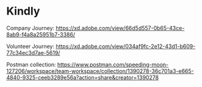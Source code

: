 # Kindly
Company Journey: https://xd.adobe.com/view/66d5d557-0b65-43ce-8ab9-f4a8a25951b7-3386/

Volunteer Journey: https://xd.adobe.com/view/034af9fc-2e12-43d1-b609-77c34ec3d7ae-5619/

Postman collection: https://www.postman.com/speeding-moon-127206/workspace/team-workspace/collection/1390278-36c701a3-e665-4840-9325-ceeb3289e56a?action=share&creator=1390278
